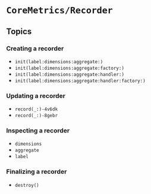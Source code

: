 # ``CoreMetrics/Recorder``

## Topics

### Creating a recorder

- ``init(label:dimensions:aggregate:)``
- ``init(label:dimensions:aggregate:factory:)``
- ``init(label:dimensions:aggregate:handler:)``
- ``init(label:dimensions:aggregate:handler:factory:)``

### Updating a recorder

- ``record(_:)-4v6dk``
- ``record(_:)-8gebr``

### Inspecting a recorder

- ``dimensions``
- ``aggregate``
- ``label``

### Finalizing a recorder

- ``destroy()``

